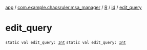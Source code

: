 [app](../../../index.md) / [com.example.chaosruler.msa_manager](../../index.md) / [R](../index.md) / [id](index.md) / [edit_query](.)

# edit_query

`static val edit_query: `[`Int`](https://kotlinlang.org/api/latest/jvm/stdlib/kotlin/-int/index.html)
`static val edit_query: `[`Int`](https://kotlinlang.org/api/latest/jvm/stdlib/kotlin/-int/index.html)